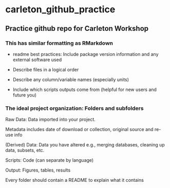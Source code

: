 # carleton_github_practice
## Practice github repo for Carleton Workshop
### This has similar formatting as RMarkdown

- readme best practices: Include package version information and any external software used

- Describe files in a logical order

- Describe any column/variable names (especially units)

- Include which scripts outputs come from (helpful for new users and future you)

### The ideal project organization: Folders and subfolders
Raw Data: Data imported into your project. 

Metadata includes date of download or collection, original source and re-use info

(Derived) Data: Data you have altered e.g., merging databases, cleaning up data, subsets, etc. 

Scripts: Code (can separate by language)

Output: Figures, tables, results

Every folder should contain a README to explain what it contains
